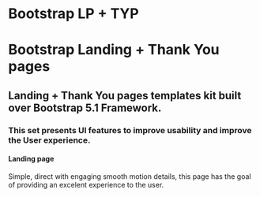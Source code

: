 # Bootstrap LP + TYP
<h1>Bootstrap Landing + Thank You pages</h1>
<h2>Landing + Thank You pages templates kit built over Bootstrap 5.1 Framework.</h2>
<h3>This set presents UI features to improve usability and improve the User experience.</h3>
<h4>Landing page</h4>
<p>Simple, direct with engaging smooth motion details, this page has the goal of providing an excelent experience to the user.</p>


 